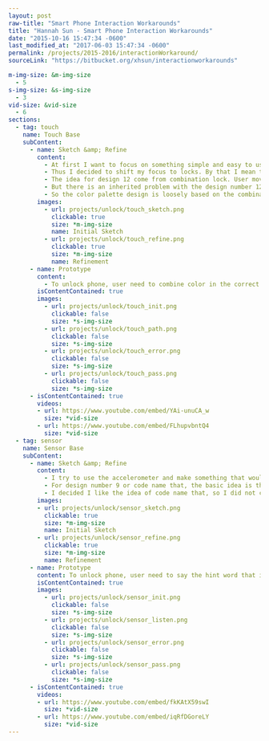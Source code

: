 ```yaml
---
layout: post
raw-title: "Smart Phone Interaction Workarounds"
title: "Hannah Sun - Smart Phone Interaction Workarounds"
date: "2015-10-16 15:47:34 -0600"
last_modified_at: "2017-06-03 15:47:34 -0600"
permalink: /projects/2015-2016/interactionWorkaround/
sourceLink: "https://bitbucket.org/xhsun/interactionworkarounds"

m-img-size: &m-img-size
  - 5
s-img-size: &s-img-size
  - 3
vid-size: &vid-size
  - 6
sections:
  - tag: touch
    name: Touch Base
    subContent:
      - name: Sketch &amp; Refine
        content:
          - At first I want to focus on something simple and easy to use for touch base unlock. But I soon discovered that all the simple one are been &#34;patented&#34; (unusable) and the supposing simple ones I came up are either not feasible or too boring to take a look.
          - Thus I decided to shift my focus to locks. By that I mean to create a touch base unlock that provide customizable level of security and (hopefully) interest to play with. So I came up with the design labelled 12 (can be seen on the initial sketch image).
          - The idea for design 12 come from combination lock. User moves the arrow, which only able to move in circle, to point at the number they want. Once the arrow is pointing at the desired number, user need to make a turn (ie, backtrack) to next number in order to &#34;record&#34; the desired number. So the lock only get the key at every turn point, like how combination lock works.
          - But there is an inherited problem with the design number 12. Since the design is based on a combination lock, it have the same level of confusion as a real combination lock (if not more). So I decided I might need to come up with some different ideas. Hence design version 4, the color palette design (can be seen on refined sketch image).
          - So the color palette design is loosely based on the combination lock idea (they are all roundish). Unlocking in this design is simple, you connect dots (I mean colors). There is a few different color on the color palette, user can choose how many color they wish to have (2 to 5 colors), which colors shall be connected, and in what order. For example, one can have red connect with blue then green connect with red as their combination. The one good thing with this design is that a user can have a really simple combination if they so choose (ie, red to green and the end).
        images:
          - url: projects/unlock/touch_sketch.png
            clickable: true
            size: *m-img-size
            name: Initial Sketch
          - url: projects/unlock/touch_refine.png
            clickable: true
            size: *m-img-size
            name: Refinement
      - name: Prototype
        content:
          - To unlock phone, user need to combine color in the correct order. In this example, the correct combination is pink to green then pink to orange then orange to blue. When a wrong combination is given, the phone will vibrate and clear the canvas.
        isContentContained: true
        images:
          - url: projects/unlock/touch_init.png
            clickable: false
            size: *s-img-size
          - url: projects/unlock/touch_path.png
            clickable: false
            size: *s-img-size
          - url: projects/unlock/touch_error.png
            clickable: false
            size: *s-img-size
          - url: projects/unlock/touch_pass.png
            clickable: false
            size: *s-img-size
      - isContentContained: true
        videos:
        - url: https://www.youtube.com/embed/YAi-unuCA_w
          size: *vid-size
        - url: https://www.youtube.com/embed/FLhupvbntQ4
          size: *vid-size
  - tag: sensor
    name: Sensor Base
    subContent:
      - name: Sketch &amp; Refine
        content:
          - I try to use the accelerometer and make something that would feel cool. Yet I tried and failed. So I focus on other sensors, like the microphone. I always want to make something that would listen to my command, like tell the phone to unlock itself then it unlock. But with that element only does not feel very fun and that is when I remember some quote about rose, it goes something like &#34;What&#39;s in a name? That which we call a rose by any other name would smell as sweet.&#34; So I thought that could be something… And that is how I get idea for design number 9 (can be seen on initial sketch image)
          - For design number 9 or code name that, the basic idea is the user give a new name to the image they provided and that will be their key. For example, I provide an image of an apple and call it router, which would be my key to unlock my phone. I deiced that the user need to say the key to their phone to unlock because what else would be cooler?
          - I decided I like the idea of code name that, so I did not change the fundamental part. Instead, I made a few change to the presentation and layout to make it more user friendly. For instance, if user choose to have multiple items as their key, they will have them all in one screen. Instead of the old design, where they need to go those multiple screens for each item. Now they can arrange the item location to where they see fit. Instead of the old design where I do it for them (so much work). And the item will &#39;light&#39; up in order that is set by user to remind them the order they need to say their key word(s). Ohh did I mention now they can only have up to three items as key because I don&#34;t want them start chatting with their phone.
        images:
        - url: projects/unlock/sensor_sketch.png
          clickable: true
          size: *m-img-size
          name: Initial Sketch
        - url: projects/unlock/sensor_refine.png
          clickable: true
          size: *m-img-size
          name: Refinement
      - name: Prototype
        content: To unlock phone, user need to say the hint word that is corresponding to the icon that is currently highlighted. In this example, the correct combination is apple:rock, cat:paper, fox:scissors (in order). When a wrong combination is given, the phone will show a red X.
        isContentContained: true
        images:
          - url: projects/unlock/sensor_init.png
            clickable: false
            size: *s-img-size
          - url: projects/unlock/sensor_listen.png
            clickable: false
            size: *s-img-size
          - url: projects/unlock/sensor_error.png
            clickable: false
            size: *s-img-size
          - url: projects/unlock/sensor_pass.png
            clickable: false
            size: *s-img-size
      - isContentContained: true
        videos:
        - url: https://www.youtube.com/embed/fkKAtX59swI
          size: *vid-size
        - url: https://www.youtube.com/embed/iqRfDGoreLY
          size: *vid-size
---
```

